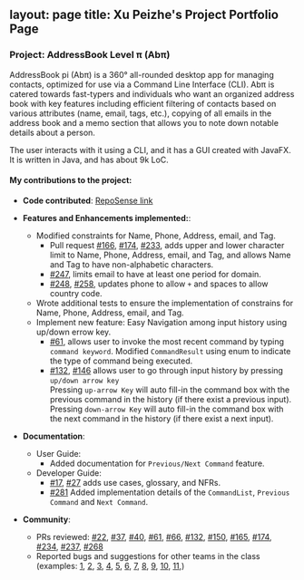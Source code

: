 
layout: page
title: Xu Peizhe's Project Portfolio Page
---

### Project: AddressBook Level π (Abπ)

AddressBook pi (Abπ) is a 360° all-rounded desktop app for managing contacts, optimized for use via a Command Line Interface (CLI). Abπ is catered towards fast-typers and individuals who want an organized address book with key features including efficient filtering of contacts based on various attributes (name, email, tags, etc.), copying of all emails in the address book and a memo section that allows you to note down notable details about a person.

The user interacts with it using a CLI, and it has a GUI created with JavaFX. It is written in Java, and has about 9k LoC.

#### My contributions to the project:

* **Code contributed**: [RepoSense link](https://nus-cs2103-ay2122s2.github.io/tp-dashboard/?search=xpzmichael&breakdown=true&sort=groupTitle&sortWithin=title&since=2022-02-18&timeframe=commit&mergegroup=&groupSelect=groupByNone&checkedFileTypes=docs~functional-code~test-code~other)

* **Features and Enhancements implemented:**: <br>
  * Modified constraints for Name, Phone, Address, email, and Tag. 
    * Pull request [\#166](https://github.com/AY2122S2-CS2103T-T17-4/tp/pull/166), 
    [\#174](https://github.com/AY2122S2-CS2103T-T17-4/tp/pull/174), 
    [\#233](https://github.com/AY2122S2-CS2103T-T17-4/tp/pull/233),
    adds upper and lower character limit to Name, Phone, Address, email, and Tag, and allows Name and Tag to have non-alphabetic characters.
    * [\#247](https://github.com/AY2122S2-CS2103T-T17-4/tp/pull/235), 
    limits email to have at least one period for domain.
    * [\#248](https://github.com/AY2122S2-CS2103T-T17-4/tp/pull/248), 
    [\#258](https://github.com/AY2122S2-CS2103T-T17-4/tp/pull/258),
    updates phone to allow `+` and spaces to allow country code.
  * Wrote additional tests to ensure the implementation of constrains for Name, Phone, Address, email, and Tag.
  * Implement new feature: Easy Navigation among input history using up/down errow key.
    * [\#61](https://github.com/AY2122S2-CS2103T-T17-4/tp/pull/61), 
    allows user to invoke the most recent command by typing `command keyword`. 
    Modified `CommandResult` using enum to indicate the type of command being executed.
    * [\#132](https://github.com/AY2122S2-CS2103T-T17-4/tp/pull/132), [\#146](https://github.com/AY2122S2-CS2103T-T17-4/tp/pull/146)
    allows user to go through input history by pressing `up/down arrow key`<br>
    Pressing `up-arrow Key` will auto fill-in the command box with the previous command in the history (if there exist a previous input).<br>
    Pressing `down-arrow Key` will auto fill-in the command box with the next command in the history (if there exist a next input).
    

* **Documentation**:
  * User Guide:
    * Added documentation for `Previous/Next Command` feature.
  * Developer Guide:
    * [\#17](https://github.com/AY2122S2-CS2103T-T17-4/tp/pull/17), [\#27](https://github.com/AY2122S2-CS2103T-T17-4/tp/pull/27)
    adds use cases, glossary, and NFRs.
    * [\#281](https://github.com/AY2122S2-CS2103T-T17-4/tp/pull/281)
    Added implementation details of the `CommandList`, `Previous Command` and `Next Command`.

* **Community**:
  * PRs reviewed: [\#22](https://github.com/AY2122S2-CS2103T-T17-4/tp/pull/22),
    [\#37](https://github.com/AY2122S2-CS2103T-T17-4/tp/pull/37),
    [\#40](https://github.com/AY2122S2-CS2103T-T17-4/tp/pull/40),
    [\#61](https://github.com/AY2122S2-CS2103T-T17-4/tp/pull/61),
    [\#66](https://github.com/AY2122S2-CS2103T-T17-4/tp/pull/66),
    [\#132](https://github.com/AY2122S2-CS2103T-T17-4/tp/pull/132),
    [\#150](https://github.com/AY2122S2-CS2103T-T17-4/tp/pull/150),
    [\#165](https://github.com/AY2122S2-CS2103T-T17-4/tp/pull/165),
    [\#174](https://github.com/AY2122S2-CS2103T-T17-4/tp/pull/174),
    [\#234](https://github.com/AY2122S2-CS2103T-T17-4/tp/pull/234),
    [\#237](https://github.com/AY2122S2-CS2103T-T17-4/tp/pull/237),
    [\#268](https://github.com/AY2122S2-CS2103T-T17-4/tp/pull/268)
  * Reported bugs and suggestions for other teams in the class (examples: [1](https://github.com/xpzmichael/ped/issues/1), [2](https://github.com/xpzmichael/ped/issues/2), [3](https://github.com/xpzmichael/ped/issues/3), [4](https://github.com/xpzmichael/ped/issues/4), [5](https://github.com/xpzmichael/ped/issues/5), [6](https://github.com/xpzmichael/ped/issues/6), [7](https://github.com/xpzmichael/ped/issues/7), [8](https://github.com/xpzmichael/ped/issues/8), [9](https://github.com/xpzmichael/ped/issues/9), [10](https://github.com/xpzmichael/ped/issues/10), [11](https://github.com/xpzmichael/ped/issues/11),)
